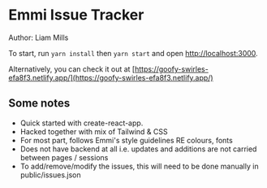 # Emmi Issue Tracker

Author: Liam Mills

To start, run ```yarn install``` then ```yarn start``` and open [http://localhost:3000](http://localhost:3000).

Alternatively, you can check it out at [https://goofy-swirles-efa8f3.netlify.app/](https://goofy-swirles-efa8f3.netlify.app/)

## Some notes
* Quick started with create-react-app.
* Hacked together with mix of Tailwind & CSS
* For most part, follows Emmi's style guidelines RE colours, fonts
* Does not have backend at all i.e. updates and additions are not carried between pages / sessions
* To add/remove/modify the issues, this will need to be done manually in public/issues.json
